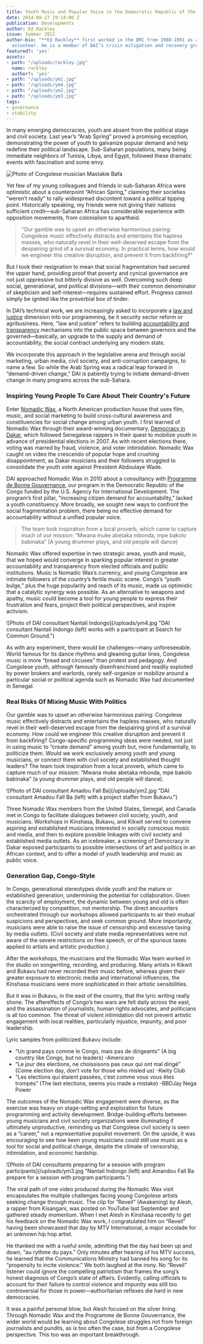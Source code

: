 ```yaml
---
title: Youth Music and Popular Voice in the Democratic Republic of the Congo
date: 2014-08-27 19:14:00 Z
publication: Developments
author: Ed Rackley
issue: Summer 2012
author-bio: "**Ed Rackley** first worked in the DRC from 1988-1991 as a Peace Corps
  volunteer. He is a member of DAI’s crisis mitigation and recovery group."
featured?: 'yes'
assets:
- path: "/uploads/rackley.jpg"
  name: rackley
  author?: 'yes'
- path: "/uploads/ym1.jpg"
- path: "/uploads/ym4.jpg"
- path: "/uploads/ym2.jpg"
- path: "/uploads/ym3.jpg"
tags:
- governance
- stability
---
```


<p>In many emerging democracies, youth are absent from the political stage and civil society. Last year’s “Arab Spring” proved a promising exception, demonstrating the power of youth to galvanize popular demand and help redefine their political landscape. Sub-Saharan populations, many being immediate neighbors of Tunisia, Libya, and Egypt, followed these dramatic events with fascination and some envy.</p>


![Photo of Congolese musician Mastakie Bafa](/uploads/ym1.jpg "Congolese musician Mastaki Bafa during a recording session in Kinshasa.") 
  <p>Yet few of my young colleagues and friends in sub-Saharan Africa were optimistic about a counterpoint “African Spring,” claiming their societies “weren’t ready” to rally widespread discontent toward a political tipping point. Historically speaking, my friends were not giving their nations sufficient credit—sub-Saharan Africa has considerable experience with opposition movements, from colonialism to apartheid.</p>
  <blockquote>"Our gamble was to upset an otherwise harmonious pairing: Congolese music effectively distracts and entertains the hapless masses, who naturally revel in their well-deserved escape from the despairing grind of a survival economy. In practical terms, how would we engineer this creative disruption, and prevent it from backfiring?"</blockquote>
  <p>But I took their resignation to mean that social fragmentation had secured the upper hand, providing proof that poverty and cynical governance are not just oppressive but bitterly divisive as well. Overcoming such deep social, generational, and political divisions—with their common denominator of skepticism and self-interest—requires sustained effort. Progress cannot simply be ignited like the proverbial box of tinder.</p>
  <p>In DAI’s technical work, we are increasingly asked to incorporate a <a href="http://dai.com/our-work/solutions/law-and-justice">law and justice</a> dimension into our programming, be it security sector reform or agribusiness. Here, “law and justice” refers to building <a href="http://dai.com/our-work/solutions/transparency-and-accountability">accountability and transparency</a> mechanisms into the public space between governors and the governed—basically, an upgrade to the supply and demand of accountability, the social contract underlying any modern state.</p>
  <p>We incorporate this approach in the legislative arena and through social marketing, urban media, civil society, and anti-corruption campaigns, to name a few. So while the Arab Spring was a radical leap forward in “demand-driven change,” DAI is patiently trying to initiate demand-driven change in many programs across the sub-Sahara.</p>
  <h3>Inspiring Young People To Care About Their Country's Future</h3>
  <p>Enter <a href="http://nomadicwax.org/">Nomadic Wax</a>, a North American production house that uses film, music, and social marketing to build cross-cultural awareness and constituencies for social change among urban youth. I first learned of Nomadic Wax through their award-winning documentary, <a href="http://nomadicwax.com/democracyindakar/">Democracy in Dakar</a>, which followed Senegalese rappers in their quest to mobilize youth in advance of presidential elections in 2007. As with recent elections there, voting was marred by fraud, violence, and voter intimidation. Nomadic Wax caught on video the crescendo of popular hope and crushing disappointment, as Dakar musicians and their followers struggled to consolidate the youth vote against President Abdoulaye Wade.</p>
  <p>DAI approached Nomadic Wax in 2010 about a consultancy with <a href="http://dai.com/our-work/projects/democratic-republic-congo%E2%80%94programme-de-bonne-gouvernance-pbg">Programme de Bonne Gouvernance</a>, our program in the Democratic Republic of the Congo funded by the U.S. Agency for International Development. The program’s first pillar, “increasing citizen demand for accountability,” lacked a youth constituency. More broadly, we sought new ways to confront the social fragmentation problem, there being no effective demand for accountability without a unified popular voice.</p>
  <blockquote>The team took inspiration from a local proverb, which came to capture much of our mission: “Mwana muke abetaka mbonda, mpe bakolo babinaka” (A young drummer plays, and old people will dance)</blockquote>
  <p>Nomadic Wax offered expertise in two strategic areas, youth and music, that we hoped would converge in sparking popular interest in greater accountability and transparency from elected officials and public institutions. Music is Nomadic Wax’s currency, and young Congolese are intimate followers of the country’s fertile music scene. Congo’s “youth bulge,” plus the huge popularity and reach of its music, made us optimistic that a catalytic synergy was possible. As an alternative to weapons and apathy, music could become a tool for young people to express their frustration and fears, project their political perspectives, and inspire activism.</p>
  ![Photo of DAI consultant Nantali Indongo](/uploads/ym4.jpg "DAI consultant Nantali Indongo (left) works with a participant at Search for Common Ground.") 
  <p>As with any experiment, there would be challenges—many unforeseeable. World famous for its dance rhythms and gleaming guitar lines, Congolese music is more “bread and circuses” than protest and pedagogy. And Congolese youth, although famously disenfranchised and readily exploited by power brokers and warlords, rarely self-organize or mobilize around a particular social or political agenda such as Nomadic Wax had documented in Senegal.</p>
  <h3>Real Risks Of Mixing Music With Politics</h3>
  <p>Our gamble was to upset an otherwise harmonious pairing: Congolese music effectively distracts and entertains the hapless masses, who naturally revel in their well-deserved escape from the despairing grind of a survival economy. How could we engineer this creative disruption and prevent it from backfiring? Congo-specific programming ideas were needed, not just in using music to “create demand” among youth but, more fundamentally, to politicize them. Would we work exclusively among youth and young musicians, or connect them with civil society and established thought leaders? The team took inspiration from a local proverb, which came to capture much of our mission: “Mwana muke abetaka mbonda, mpe bakolo babinaka” (a young drummer plays, and old people will dance).</p>
  ![Photo of DAI consultant Amadou Fall Ba](/uploads/ym2.jpg "DAI consultant Amadou Fall Ba (left) with a project staffer from Bukavu.") 
  <p>Three Nomadic Wax members from the United States, Senegal, and Canada met in Congo to facilitate dialogues between civil society, youth, and musicians. Workshops in Kinshasa, Bukavu, and Kikwit served to convene aspiring and established musicians interested in socially conscious music and media, and then to explore possible linkages with civil society and established media outlets. As an icebreaker, a screening of Democracy in Dakar exposed participants to possible intersections of art and politics in an African context, and to offer a model of youth leadership and music as public voice.</p>
  <h3>Generation Gap, Congo-Style</h3>
  <p>In Congo, generational stereotypes divide youth and the mature or established generation, undermining the potential for collaboration. Given the scarcity of employment, the dynamic between young and old is often characterized by competition, not mentorship. The direct encounters orchestrated through our workshops allowed participants to air their mutual suspicions and perspectives, and seek common ground. More importantly, musicians were able to raise the issue of censorship and excessive taxing by media outlets. (Civil society and state media representatives were not aware of the severe restrictions on free speech, or of the spurious taxes applied to artists and artistic production.)</p>
  <p>After the workshops, the musicians and the Nomadic Wax team worked in the studio on songwriting, recording, and producing. Many artists in Kikwit and Bukavu had never recorded their music before, whereas given their greater exposure to electronic media and international influences, the Kinshasa musicians were more sophisticated in their artistic sensibilities.</p>
  <p>But it was in Bukavu, in the east of the country, that the lyric writing really shone. The aftereffects of Congo’s two wars are felt daily across the east, and the assassination of journalists, human rights advocates, and politicians is all too common. The threat of violent intimidation did not prevent artistic engagement with local realities, particularly injustice, impunity, and poor leadership.</p>
  <aside>
    <p>Lyric samples from politicized Bukavu include:</p>
  <ul>
    <li>“Un grand pays comme le Congo, mais pas de dirigeants” (A big country like Congo, but no leaders) -Americano</li>
    <li>“Le jour des elections, ne choissisons pas ceux qui ont mal dirigé” (Come election day, don’t vote for those who misled us) -Kwity Club</li>
    <li>“Les elections qui étaient passées, c’est comme vous vous êtes trompés” (The last elections, seems you made a mistake) -BBDJay Nega Power</li>
  </ul>
</aside>
  <p>The outcomes of the Nomadic Wax engagement were diverse, as the exercise was heavy on stage-setting and exploration for future programming and activity development. Bridge-building efforts between young musicians and civil society organizations were illuminating if ultimately unproductive, reminding us that Congolese civil society is seen as a “career,” not a representative populist movement. On the upside, it was encouraging to see how keen young musicians could still use music as a tool for social and political change, despite the climate of censorship, intimidation, and economic hardship.</p>
  ![Photo of DAI consultants preparing for a session with program participants](/uploads/ym3.jpg "Nantali Indongo (left) and Amandou Fall Ba prepare for a session with program participants.") 
  <p>The viral path of one video produced during the Nomadic Wax visit encapsulates the multiple challenges facing young Congolese artists seeking change through music. The clip for “Reveil” (Awakening) by Alesh, a rapper from Kisangani, was posted on YouTube last September and gathered steady momentum. When I met Alesh in Kinshasa recently to get his feedback on the Nomadic Wax work, I congratulated him on “Reveil” having been showcased that day by MTV International, a major accolade for an unknown hip hop artist.</p>
  <p>He thanked me with a rueful smile, admitting that the day had been up and down, “au rythme du pays.” Only minutes after hearing of his MTV success, he learned that the Communications Ministry had banned his song for its “propensity to incite violence.” We both laughed at the irony. No “Reveil” listener could ignore the compelling patriotism that frames the song’s honest diagnosis of Congo’s state of affairs. Evidently, calling officials to account for their failure to control violence and impunity was still too controversial for those in power—authoritarian reflexes die hard in new democracies.</p>
  <p>It was a painful personal blow, but Alesh focused on the silver lining. Through Nomadic Wax and the Programme de Bonne Gouvernance, the wider world would be learning about Congolese struggles not from foreign journalists and pundits, as is too often the case, but from a Congolese perspective. This too was an important breakthrough.</p>

